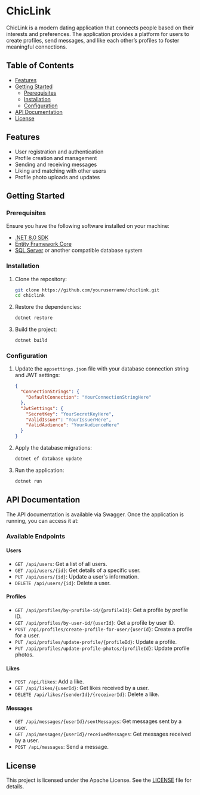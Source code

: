 # ChicLink

ChicLink is a modern dating application that connects people based on their interests and preferences. The application provides a platform for users to create profiles, send messages, and like each other’s profiles to foster meaningful connections.

## Table of Contents

- [Features](#features)
- [Getting Started](#getting-started)
  - [Prerequisites](#prerequisites)
  - [Installation](#installation)
  - [Configuration](#configuration)
- [API Documentation](#api-documentation)
- [License](#license)

## Features

- User registration and authentication
- Profile creation and management
- Sending and receiving messages
- Liking and matching with other users
- Profile photo uploads and updates

## Getting Started

### Prerequisites

Ensure you have the following software installed on your machine:

- [.NET 8.0 SDK](https://dotnet.microsoft.com/download/dotnet/8.0)
- [Entity Framework Core](https://docs.microsoft.com/en-us/ef/core/)
- [SQL Server](https://www.microsoft.com/en-us/sql-server/sql-server-downloads) or another compatible database system

### Installation

1. Clone the repository:
    ```bash
    git clone https://github.com/yourusername/chiclink.git
    cd chiclink
    ```

2. Restore the dependencies:
    ```bash
    dotnet restore
    ```

3. Build the project:
    ```bash
    dotnet build
    ```

### Configuration

1. Update the `appsettings.json` file with your database connection string and JWT settings:
    ```json
    {
      "ConnectionStrings": {
        "DefaultConnection": "YourConnectionStringHere"
      },
      "JwtSettings": {
        "SecretKey": "YourSecretKeyHere",
        "ValidIssuer": "YourIssuerHere",
        "ValidAudience": "YourAudienceHere"
      }
    }
    ```

2. Apply the database migrations:
    ```bash
    dotnet ef database update
    ```

3. Run the application:
    ```bash
    dotnet run
    ```

## API Documentation

The API documentation is available via Swagger. Once the application is running, you can access it at:

### Available Endpoints

#### Users
- `GET /api/users`: Get a list of all users.
- `GET /api/users/{id}`: Get details of a specific user.
- `PUT /api/users/{id}`: Update a user's information.
- `DELETE /api/users/{id}`: Delete a user.

#### Profiles
- `GET /api/profiles/by-profile-id/{profileId}`: Get a profile by profile ID.
- `GET /api/profiles/by-user-id/{userId}`: Get a profile by user ID.
- `POST /api/profiles/create-profile-for-user/{userId}`: Create a profile for a user.
- `PUT /api/profiles/update-profile/{profileId}`: Update a profile.
- `PUT /api/profiles/update-profile-photos/{profileId}`: Update profile photos.

#### Likes
- `POST /api/likes`: Add a like.
- `GET /api/likes/{userId}`: Get likes received by a user.
- `DELETE /api/likes/{senderId}/{receiverId}`: Delete a like.

#### Messages
- `GET /api/messages/{userId}/sentMessages`: Get messages sent by a user.
- `GET /api/messages/{userId}/receivedMessages`: Get messages received by a user.
- `POST /api/messages`: Send a message.

## License

This project is licensed under the Apache License. See the [LICENSE](LICENSE) file for details.
